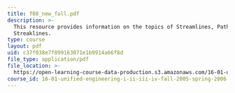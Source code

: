 ```yaml
---
title: f08_new_fall.pdf
description: >-
  This resource provides information on the topics of Streamlines, Pathlines and
  Streaklines.
type: course
layout: pdf
uid: c37f038e7f899163071e1b9914a66f8d
file_type: application/pdf
file_location: >-
  https://open-learning-course-data-production.s3.amazonaws.com/16-01-unified-engineering-i-ii-iii-iv-fall-2005-spring-2006/c37f038e7f899163071e1b9914a66f8d_f08_new_fall.pdf
course_id: 16-01-unified-engineering-i-ii-iii-iv-fall-2005-spring-2006
---
```

